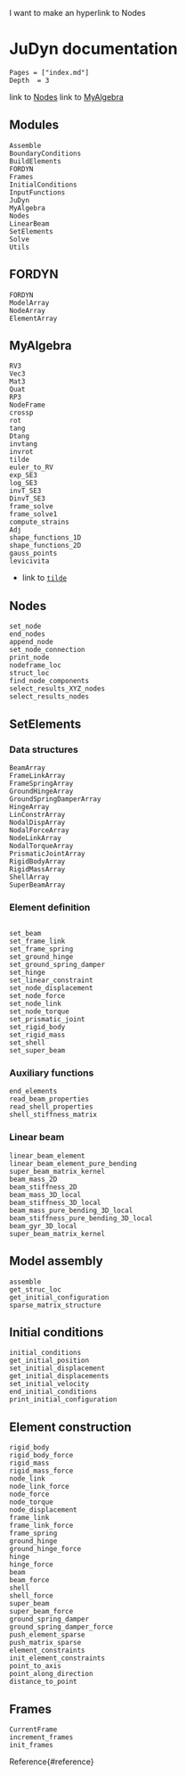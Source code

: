 I want to make an hyperlink to Nodes

# JuDyn documentation

```@contents
Pages = ["index.md"]
Depth  = 3
```

link to [Nodes](@ref)
link to [MyAlgebra](@ref)

## Modules

```@docs
Assemble
BoundaryConditions
BuildElements
FORDYN
Frames
InitialConditions
InputFunctions
JuDyn
MyAlgebra
Nodes
LinearBeam
SetElements
Solve
Utils
```

## FORDYN

```@docs
FORDYN
ModelArray
NodeArray
ElementArray
```

## MyAlgebra

```@docs
RV3
Vec3
Mat3
Quat
RP3
NodeFrame
crossp
rot
tang
Dtang
invtang
invrot
tilde
euler_to_RV
exp_SE3
log_SE3
invT_SE3
DinvT_SE3
frame_solve
frame_solve1
compute_strains
Adj
shape_functions_1D
shape_functions_2D
gauss_points
levicivita
```

- link to [`tilde`](@ref)

## Nodes

```@docs
set_node
end_nodes
append_node
set_node_connection
print_node
nodeframe_loc
struct_loc
find_node_components
select_results_XYZ_nodes
select_results_nodes
```

## SetElements

### Data structures

```@docs
BeamArray
FrameLinkArray
FrameSpringArray
GroundHingeArray
GroundSpringDamperArray
HingeArray
LinConstrArray
NodalDispArray
NodalForceArray
NodeLinkArray
NodalTorqueArray
PrismaticJointArray
RigidBodyArray
RigidMassArray
ShellArray
SuperBeamArray
```

### Element definition

```@docs

set_beam
set_frame_link
set_frame_spring
set_ground_hinge
set_ground_spring_damper
set_hinge
set_linear_constraint
set_node_displacement
set_node_force
set_node_link
set_node_torque
set_prismatic_joint
set_rigid_body
set_rigid_mass
set_shell
set_super_beam
```

### Auxiliary functions

```@docs
end_elements
read_beam_properties
read_shell_properties
shell_stiffness_matrix
```

### Linear beam

```@docs
linear_beam_element
linear_beam_element_pure_bending
super_beam_matrix_kernel
beam_mass_2D
beam_stiffness_2D
beam_mass_3D_local
beam_stiffness_3D_local
beam_mass_pure_bending_3D_local
beam_stiffness_pure_bending_3D_local
beam_gyr_3D_local
super_beam_matrix_kernel
```

## Model assembly

```@docs
assemble
get_struc_loc
get_initial_configuration
sparse_matrix_structure
```

## Initial conditions

```@docs
initial_conditions
get_initial_position
set_initial_displacement
get_initial_displacements
set_initial_velocity
end_initial_conditions
print_initial_configuration
```

## Element construction

```@docs
rigid_body
rigid_body_force
rigid_mass
rigid_mass_force
node_link
node_link_force
node_force
node_torque
node_displacement
frame_link 
frame_link_force
frame_spring
ground_hinge
ground_hinge_force
hinge
hinge_force
beam
beam_force
shell
shell_force
super_beam
super_beam_force
ground_spring_damper
ground_spring_damper_force
push_element_sparse
push_matrix_sparse
element_constraints
init_element_constraints
point_to_axis
point_along_direction
distance_to_point
```

## Frames

```@docs
CurrentFrame
increment_frames
init_frames
```




Reference{#reference}